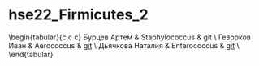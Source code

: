 # hse22_Firmicutes_2


\begin{tabular}{c c c}
    Бурцев Артем & Staphylococcus & git \\
    Геворков Иван & Aerococcus & [git](https://github.com/IvanTurHi/hse22_project) \\
    Дьячкова Наталия & Enterococcus & [git](https://github.com/dynataly/hse22_project) \\
\end{tabular}
